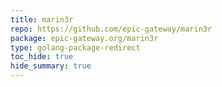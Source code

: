 ```yaml
---
title: marin3r
repo: https://github.com/epic-gateway/marin3r
package: epic-gateway.org/marin3r
type: golang-package-redirect
toc_hide: true
hide_summary: true
---
```


